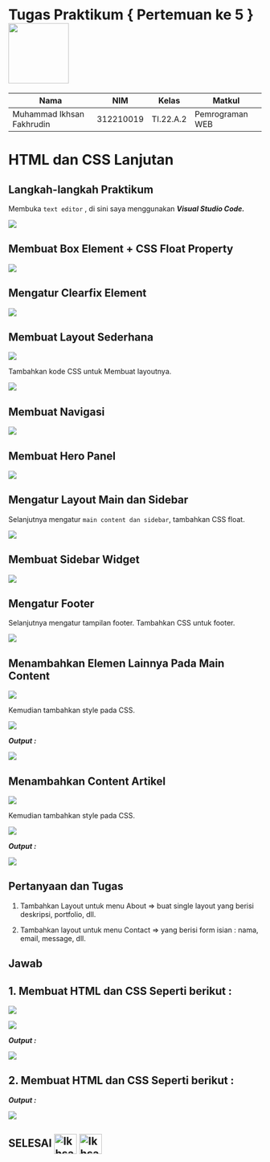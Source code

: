 # Tugas Praktikum { Pertemuan ke 5 } <img src=https://w0.peakpx.com/wallpaper/214/158/HD-wallpaper-html5-logo-white-silk-texture-html5-emblem-programming-language-html-silk-background.jpg width="120px" >


|**Nama**|**NIM**|**Kelas**|**Matkul**|
|----|---|-----|------|
|Muhammad Ikhsan Fakhrudin|312210019|TI.22.A.2|Pemrograman WEB|

# HTML dan CSS Lanjutan

## Langkah-langkah Praktikum

Membuka ``text editor`` , di sini saya menggunakan ***Visual Studio Code.***

![](screenshot/Home%20Screen%20VSC.png)

## Membuat Box Element + CSS Float Property

![](screenshot/ss1.png)

## Mengatur Clearfix Element

![](screenshot/ss2.png)

## Membuat Layout Sederhana

![](screenshot/ss3.png)

Tambahkan kode CSS untuk Membuat layoutnya.

![](screenshot/ss4.png)

## Membuat Navigasi

![](screenshot/ss5.png)

## Membuat Hero Panel

![](screenshot/ss6.png)

## Mengatur Layout Main dan Sidebar

Selanjutnya mengatur ``main content dan sidebar``, tambahkan CSS float.

![](screenshot/ss7.png)

## Membuat Sidebar Widget

![](screenshot/ss8.png)

## Mengatur Footer

Selanjutnya mengatur tampilan footer. Tambahkan CSS untuk footer.

![](screenshot/ss9.png)

## Menambahkan Elemen Lainnya Pada Main Content

![](screenshot/ss17.png)

Kemudian tambahkan style pada CSS.

![](screenshot/ss18.png)

***Output :***

![](screenshot/ss20.png)

## Menambahkan Content Artikel

![](screenshot/ss10.png)

Kemudian tambahkan style pada CSS.

![](screenshot/ss11.png)

***Output :***

![](screenshot/ss12.png)

## Pertanyaan dan Tugas

1. Tambahkan Layout untuk menu About => buat single layout yang berisi deskripsi, portfolio, dll.

2. Tambahkan layout untuk menu Contact => yang berisi form isian : nama, email, message, dll.

## Jawab

## 1. Membuat HTML dan CSS Seperti berikut :

![](screenshot/ss13.png)

![](screenshot/ss14.png)

***Output :***

![](screenshot/ss21.png)

## 2. Membuat HTML dan CSS Seperti berikut :

***Output :***

![](screenshot/ss16.png)



## SELESAI <img align="center" alt="Ikhsan-Python" height="40" width="45" src="https://em-content.zobj.net/source/microsoft-teams/337/student_1f9d1-200d-1f393.png"> <img align="center" alt="Ikhsan-Python" height="40" width="45" src="https://em-content.zobj.net/thumbs/160/twitter/348/flag-indonesia_1f1ee-1f1e9.png">

